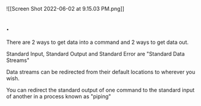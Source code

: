 ![[Screen Shot 2022-06-02 at 9.15.03 PM.png]]

## .

There are 2 ways to get data into a command and 2 ways to get data out.

Standard Input, Standard Output and Standard Error are "Standard Data Streams"

Data streams can be redirected from their default locations to wherever you wish.

You can redirect the standard output of one command to the standard input of another in a process known as "piping"
